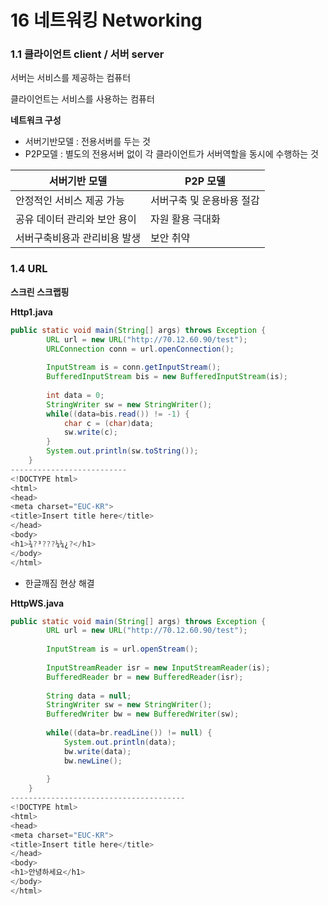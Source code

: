 # 16 네트워킹 Networking

### 1.1 클라이언트 client / 서버 server

서버는 서비스를 제공하는 컴퓨터

클라이언트는 서비스를 사용하는 컴퓨터

**네트워크 구성**

- 서버기반모델 : 전용서버를 두는 것
- P2P모델 : 별도의 전용서버 없이 각 클라이언트가 서버역할을 동시에 수행하는 것

| 서버기반 모델                | P2P 모델                  |
| ---------------------------- | ------------------------- |
| 안정적인 서비스 제공 가능    | 서버구축 및 운용바용 절감 |
| 공유 데이터 관리와 보안 용이 | 자원 활용 극대화          |
| 서버구축비용과 관리비용 발생 | 보안 취약                 |





### 1.4 URL

**스크린 스크랩핑**

**Http1.java**

```java
public static void main(String[] args) throws Exception {
		URL url = new URL("http://70.12.60.90/test");
		URLConnection conn = url.openConnection();
		
		InputStream is = conn.getInputStream();
		BufferedInputStream bis = new BufferedInputStream(is);
		
		int data = 0;
		StringWriter sw = new StringWriter();
		while((data=bis.read()) != -1) {
			char c = (char)data;
			sw.write(c);
		}
		System.out.println(sw.toString());
	}
--------------------------
<!DOCTYPE html>
<html>
<head>
<meta charset="EUC-KR">
<title>Insert title here</title>
</head>
<body>
<h1>¾?³???¼¼¿?</h1>
</body>
</html>
```



- 한글깨짐 현상 해결

**HttpWS.java**

```java
public static void main(String[] args) throws Exception {
		URL url = new URL("http://70.12.60.90/test");
		
		InputStream is = url.openStream();
		
		InputStreamReader isr = new InputStreamReader(is);
		BufferedReader br = new BufferedReader(isr);
		
		String data = null;
		StringWriter sw = new StringWriter();
		BufferedWriter bw = new BufferedWriter(sw);
		
		while((data=br.readLine()) != null) {
			System.out.println(data);
			bw.write(data);
			bw.newLine();
			
		}
	}
---------------------------------------
<!DOCTYPE html>
<html>
<head>
<meta charset="EUC-KR">
<title>Insert title here</title>
</head>
<body>
<h1>안녕하세요</h1>
</body>
</html>
```

